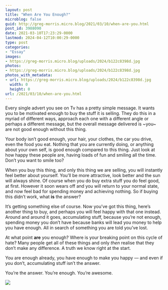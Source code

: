 ```yaml
---
layout: post
title: "When Are You Enough?"
microblog: false
guid: http://greg-morris.micro.blog/2021/03/10/when-are-you.html
post_id: 3988090
date: 2021-03-10T17:23:29-0000
lastmod: 2024-04-12T10:00:29-0000
type: post
categories:
- "Essay"
images:
- https://greg-morris.micro.blog/uploads/2024/b122c8398d.jpg
photos:
- https://greg-morris.micro.blog/uploads/2024/b122c8398d.jpg
photos_with_metadata:
- url: https://greg-morris.micro.blog/uploads/2024/b122c8398d.jpg
  width: 0
  height: 0
url: /2021/03/10/when-are-you.html
---
```

<!--kg-card-begin: html--><p>Every single advert you see on Tv has a pretty simple message. It wants you to be motivated enough to buy the stuff it is selling. They do this in a myriad of different ways, approach each one with a different angle or perhaps a different message, but the overall message delivered is ~you~ are not good enough without this thing.</p>
<p>Your body isn’t good enough, your hair, your clothes, the car you drive, even the food you eat. Nothing that you are currently doing, or anything about your own self, is good enough compared to this thing. Just look at how happy these people are, having loads of fun and smiling all the time. Don’t you want to smile too?</p>
<p>When you buy this thing, and only this thing we are selling, you will instantly feel better about yourself. You’ll be more attractive, look better and the sun will always shine. Of course when you do buy extra stuff you do feel good, at first. However it soon wears off and you will return to your normal state, and now feel bad for spending money and achieving nothing. So if buying this didn’t work, what <strong>is</strong> the answer?</p>
<p>It’s getting something else of course. Now you’ve got this thing, here’s another thing to buy, and perhaps you will feel happy with that one instead. Around and around it goes, accumulating stuff, because you’re not enough, spending money you don’t have because banks will lead you money to help you have enough. All in search of something you are told you’ve lost.</p>
<p>At what point <strong>are</strong> you enough? Where is your breaking point on this cycle of hate? Many people get all of these things and only <em>then</em> realise that they don’t make any difference. A truth we know right at the start.</p>
<p>You are enough already, you have enough to make you happy — and even if you don’t, accumulating stuff isn’t the answer.</p>
<p>You’re the answer. You’re enough. You’re awesome.</p>
<p><img src="uploads/2024/b122c8398d.jpg" /></p>
<!--kg-card-end: html-->
